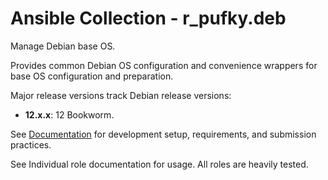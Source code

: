 # Ansible Collection - r_pufky.deb

Manage Debian base OS.

Provides common Debian OS configuration and convenience wrappers for base OS
configuration and preparation.

Major release versions track Debian release versions:

* **12.x.x**: 12 Bookworm.

See [Documentation](https://github.com/r-pufky/ansible_collection_docs) for
development setup, requirements, and submission practices.

See Individual role documentation for usage. All roles are heavily tested.
